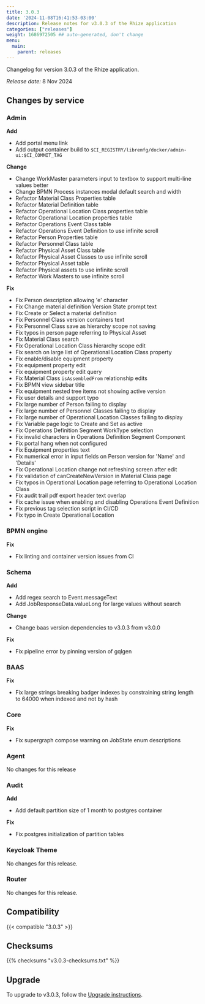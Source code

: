 ```yaml
---
title: 3.0.3
date: '2024-11-08T16:41:53-03:00'
description: Release notes for v3.0.3 of the Rhize application
categories: ["releases"]
weight: 1686972505 ## auto-generated, don't change
menu:
  main:
    parent: releases
---
```


Changelog for version 3.0.3 of the Rhize application.

_Release date:_
8 Nov 2024

## Changes by service

### Admin

**Add**
 - Add portal menu link
 - Add output container build to `$CI_REGISTRY/libremfg/docker/admin-ui:$CI_COMMIT_TAG`

**Change**
 - Change WorkMaster parameters input to textbox to support multi-line values better
 - Change BPMN Process instances modal default search and width
 - Refactor Material Class Properties table
 - Refactor Material Definition table
 - Refactor Operational Location Class properties table 
 - Refactor Operational Location properties table 
 - Refactor Operations Event Class table
 - Refactor Operations Event Definition to use infinite scroll
 - Refactor Person Properties table
 - Refactor Personnel Class table
 - Refactor Physical Asset Class table
 - Refactor Physical Asset Classes to use infinite scroll
 - Refactor Physical Asset table
 - Refactor Physical assets to use infinite scroll
 - Refactor Work Masters to use infinite scroll
 
**Fix**
 - Fix Person description allowing 'e' character
 - Fix Change material definition Version State prompt text
 - Fix Create or Select a material definition
 - Fix Personnel Class version containers text
 - Fix Personnel Class save as hierarchy scope not saving
 - Fix typos in person page referring to Physical Asset
 - Fix Material Class search
 - Fix Operational Location Class hierarchy scope edit
 - Fix search on large list of Operational Location Class property
 - Fix enable/disable equipment property
 - Fix equipment property edit
 - Fix equipment property edit query
 - Fix Material Class `isAssembledFrom` relationship edits
 - Fix BPMN view sidebar title
 - Fix equipment nested tree items not showing active version
 - Fix user details and support typo
 - Fix large number of Person failing to display
 - Fix large number of Personnel Classes failing to display
 - Fix large number of Operational Location Classes failing to display
 - Fix Variable page logic to Create and Set as active
 - Fix Operations Definition Segment WorkType selection
 - Fix invalid characters in Operations Definition Segment Component
 - Fix portal hang when not configured
 - Fix Equipment properties text
 - Fix numerical error in input fields on Person version for 'Name' and 'Details'
 - Fix Operational Location change not refreshing screen after edit
 - Fix validation of canCreateNewVersion in Material Class page
 - Fix typos in Operational Location page referring to Operational Location Class
 - Fix audit trail pdf export header text overlap
 - Fix cache issue when enabling and disabling Operations Event Definition
 - Fix previous tag selection script in CI/CD
 - Fix typo in Create Operational Location
### BPMN engine
 
**Fix**
 - Fix linting and container version issues from CI

### Schema

**Add**
- Add regex search to Event.messageText
- Add JobResponseData.valueLong for large values without search

**Change**
 - Change baas version dependencies to v3.0.3 from v3.0.0

**Fix**
 - Fix pipeline error by pinning version of gqlgen

### BAAS

**Fix**
 - Fix large strings breaking badger indexes by constraining string length to 64000 when indexed and not by hash

### Core

**Fix**
 - Fix supergraph compose warning on JobState enum descriptions

### Agent

No changes for this release


### Audit


**Add**
- Add default partition size of 1 month to postgres container

**Fix**
- Fix postgres initialization of partition tables

### Keycloak Theme

No changes for this release.
  
### Router

No changes for this release.

## Compatibility

{{< compatible "3.0.3" >}}

## Checksums

{{% checksums "v3.0.3-checksums.txt"  %}}

## Upgrade

To upgrade to v3.0.3, follow the [Upgrade instructions](/deploy/upgrade).

